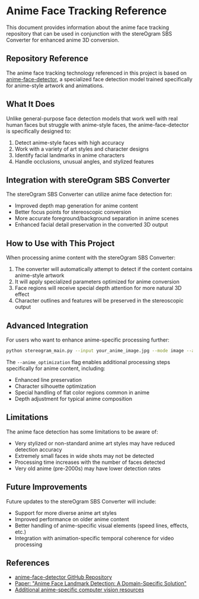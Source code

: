 # Anime Face Tracking Reference

This document provides information about the anime face tracking repository that can be used in conjunction with the stereOgram SBS Converter for enhanced anime 3D conversion.

## Repository Reference

The anime face tracking technology referenced in this project is based on [anime-face-detector](https://github.com/hysts/anime-face-detector), a specialized face detection model trained specifically for anime-style artwork and animations.

## What It Does

Unlike general-purpose face detection models that work well with real human faces but struggle with anime-style faces, the anime-face-detector is specifically designed to:

1. Detect anime-style faces with high accuracy
2. Work with a variety of art styles and character designs
3. Identify facial landmarks in anime characters
4. Handle occlusions, unusual angles, and stylized features

## Integration with stereOgram SBS Converter

The stereOgram SBS Converter can utilize anime face detection for:

- Improved depth map generation for anime content
- Better focus points for stereoscopic conversion
- More accurate foreground/background separation in anime scenes
- Enhanced facial detail preservation in the converted 3D output

## How to Use with This Project

When processing anime content with the stereOgram SBS Converter:

1. The converter will automatically attempt to detect if the content contains anime-style artwork
2. It will apply specialized parameters optimized for anime conversion
3. Face regions will receive special depth attention for more natural 3D effect
4. Character outlines and features will be preserved in the stereoscopic output

## Advanced Integration

For users who want to enhance anime-specific processing further:

```bash
python stereogram_main.py --input your_anime_image.jpg --mode image --anime_optimization true
```

The `--anime_optimization` flag enables additional processing steps specifically for anime content, including:

- Enhanced line preservation
- Character silhouette optimization
- Special handling of flat color regions common in anime
- Depth adjustment for typical anime composition

## Limitations

The anime face detection has some limitations to be aware of:

- Very stylized or non-standard anime art styles may have reduced detection accuracy
- Extremely small faces in wide shots may not be detected
- Processing time increases with the number of faces detected
- Very old anime (pre-2000s) may have lower detection rates

## Future Improvements

Future updates to the stereOgram SBS Converter will include:

- Support for more diverse anime art styles
- Improved performance on older anime content
- Better handling of anime-specific visual elements (speed lines, effects, etc.)
- Integration with animation-specific temporal coherence for video processing

## References

- [anime-face-detector GitHub Repository](https://github.com/hysts/anime-face-detector)
- [Paper: "Anime Face Landmark Detection: A Domain-Specific Solution"](https://arxiv.org/abs/2004.11814)
- [Additional anime-specific computer vision resources](https://github.com/topics/anime-face-detection) 